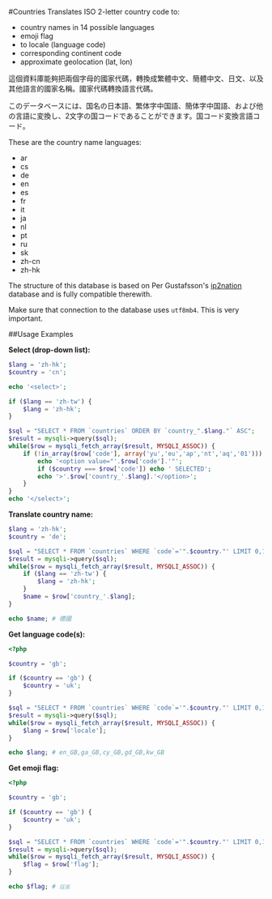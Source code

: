 #Countries
Translates ISO 2-letter country code to:

* country names in 14 possible languages
* emoji flag
* to locale (language code)
* corresponding continent code
* approximate geolocation (lat, lon)

這個資料庫能夠把兩個字母的國家代碼，轉換成繁體中文、簡體中文、日文、以及其他語言的國家名稱。國家代碼轉換語言代碼。

このデータベースには、国名の日本語、繁体字中国語、簡体字中国語、および他の言語に変換し、2文字の国コードであることができます。国コード変換言語コード。

These are the country name languages:

* ar
* cs
* de
* en
* es
* fr
* it
* ja
* nl
* pt
* ru
* sk
* zh-cn
* zh-hk

The structure of this database is based on Per Gustafsson's [ip2nation](http://ip2nation.com/) database and is fully compatible therewith.

Make sure that connection to the database uses `utf8mb4`. This is very important.

##Usage Examples

**Select (drop-down list):**

```php
$lang = 'zh-hk';
$country = 'cn';

echo '<select>';

if ($lang == 'zh-tw') {
	$lang = 'zh-hk';
}

$sql = "SELECT * FROM `countries` ORDER BY `country_".$lang."` ASC";
$result = mysqli->query($sql);
while($row = mysqli_fetch_array($result, MYSQLI_ASSOC)) {
	if (!in_array($row['code'], array('yu','eu','ap','nt','aq','01'))) {
		echo '<option value="'.$row['code'].'"';
		if ($country === $row['code']) echo ' SELECTED';
		echo '>'.$row['country_'.$lang].'</option>';
	}
}
echo '</select>';
```

**Translate country name:**

```php
$lang = 'zh-hk';
$country = 'de';

$sql = "SELECT * FROM `countries` WHERE `code`='".$country."' LIMIT 0,1";
$result = mysqli->query($sql);
while($row = mysqli_fetch_array($result, MYSQLI_ASSOC)) {
	if ($lang == 'zh-tw') {
		$lang = 'zh-hk';
	}
	$name = $row['country_'.$lang];
}

echo $name; # 德國
```

**Get language code(s):**

```php
<?php

$country = 'gb';

if ($country == 'gb') {
	$country = 'uk';
}

$sql = "SELECT * FROM `countries` WHERE `code`='".$country."' LIMIT 0,1";
$result = mysqli->query($sql);
while($row = mysqli_fetch_array($result, MYSQLI_ASSOC)) {
	$lang = $row['locale'];
}

echo $lang; # en_GB,ga_GB,cy_GB,gd_GB,kw_GB
```

**Get emoji flag:**

```php
<?php

$country = 'gb';

if ($country == 'gb') {
	$country = 'uk';
}

$sql = "SELECT * FROM `countries` WHERE `code`='".$country."' LIMIT 0,1";
$result = mysqli->query($sql);
while($row = mysqli_fetch_array($result, MYSQLI_ASSOC)) {
	$flag = $row['flag'];
}

echo $flag; # 🇬🇧
```

